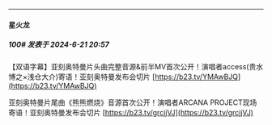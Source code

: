 ﻿
*****

####  星火龙  
##### 100#       发表于 2024-6-21 20:57

【双语字幕】亚刻奥特曼片头曲完整音源&amp;前半MV首次公开！演唱者access(贵水博之×浅仓大介)寄语！亚刻奥特曼发布会切片
[https://b23.tv/YMAwBJQ](https://b23.tv/YMAwBJQ)

亚刻奥特曼片尾曲《熊熊燃烧》音源首次公开！演唱者ARCANA PROJECT现场寄语！亚刻奥特曼发布会切片
[https://b23.tv/grcjjVJ](https://b23.tv/grcjjVJ)

